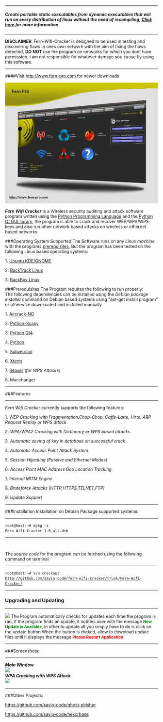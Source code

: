 <hr>
<h5>Create portable static executables from dynamic executables that will run on every distribution of linux without the need of recompiling, <a target="_blank" href="http://www.elfex-pro.com">Click here</a> for more information</h5>
<hr>

<b>DISCLAIMER</b>: Fern-Wifi-Cracker is designed to be used in testing and discovering flaws in ones own network with the aim of fixing the flaws detected, <b>DO NOT</b> use the program on networks for which you dont have permission, i am not responsible for whatever damage you cause by using this software.
<hr/> 

####Visit <a href="http://www.fern-pro.com/">http://www.fern-pro.com</a> for newer downloads
<br>

<a href="http://www.fern-pro.com/"><img src="https://raw.githubusercontent.com/savio-code/savio-project-images/master/Fern/shadow_case.png"/></a>
<br>


<i><b>Fern Wifi Cracker</b></i> is a Wireless security auditing and attack software program written using the <a href="http://www.python.org/">Python Programming Language</a> and the <a href="http://www.riverbankcomputing.co.uk/software/pyqt/intro">Python Qt GUI library</a>, the program is able to crack and recover WEP/WPA/WPS keys and also run other network based attacks on wireless or ethernet based networks</p>

###Operating System Supported
The Software runs on any <i>Linux machine</i> with the programs <a href="#prerequisites">prerequisites</a>, But the program has been tested on the following Linux based operating systems:

<p>1. <a href="http://www.ubuntu.com/">Ubuntu KDE/GNOME</a></p>
<p>2. <a href="http://www.backtrack-linux.org/">BackTrack Linux</a></p>
<p>3. <a href="http://www.backbox.org/">BackBox Linux</a></p>

###Prerequisites
The Program requires the following to run properly:<br>
The following dependencies can be installed using the <i>Debian package installer</i> command on Debian based systems using "apt-get install program" or otherwise downloaded
and installed manually

<p>1. <a href="http://www.aircrack-ng.org/">Aircrack-NG</a></p>
<p>2. <a href="http://www.secdev.org/projects/scapy/">Python-Scapy</a></p>
<p>3. <a href="http://www.riverbankcomputing.co.uk/software/pyqt/intro">Python Qt4</a></p>
<p>4. <a href="http://www.python.org/">Python</a></p>
<p>5. <a href="http://subversion.tigris.org/">Subversion</a></p>
<p>6. <a href="http://invisible-island.net/xterm/">Xterm</a></p>
<p>7. <a href="http://code.google.com/p/reaver-wps/">Reaver</a><i> (for WPS Attacks)</i></p>
<p>8. Macchanger</p>

<hr>

###Features
<hr>
<i>Fern Wifi Cracker</i> currently supports the following features:

<p>1. <i>WEP Cracking with Fragmentation,Chop-Chop, Caffe-Latte, Hirte, ARP Request Replay or WPS attack</i></p>
<p>2. <i>WPA/WPA2 Cracking with Dictionary or WPS based attacks</i></p>
<p>3. <i>Automatic saving of key in database on successful crack</i></p>
<p>4. <i>Automatic Access Point Attack System</i></p>
<p>5. <i>Session Hijacking (Passive and Ethernet Modes)</i></p>
<p>6. <i>Access Point MAC Address Geo Location Tracking</i></p>
<p>7. <i>Internal MITM Engine</i></p>
<p>8. <i>Bruteforce Attacks (HTTP,HTTPS,TELNET,FTP)</i></p>
<p>9. <i>Update Support</i></p>

<hr>

###Installation
Installation on Debian Package supported systems:
<br><hr>
<code>root@host:~# dpkg -i Fern-Wifi-Cracker_1.6_all.deb</code>
<hr><br>

The <i>source code</i> for the program can be fetched using the following command on terminal
<br><hr>
<code>root@host:~# svn checkout http://github.com/savio-code/fern-wifi-cracker/trunk/Fern-Wifi-Cracker/</code>
<hr>

<h3 id="updating">Upgrading and Updating</h3>
<hr>
<img src="http://savio-project-images.googlecode.com/files/update_button.png">
The Program automatically checks for updates each time the program is ran, if the program finds an update, it notifies
user with the message <b><font color="green" size="2pt">New Update is Available</font></b>,  in other to update all you simply have to do is click on the update button
When the button is clicked, allow to download update files until it displays the message <b><font color="red" size="2pt">Please Restart Application</font></b>.
<hr>

###Screenshots:
<hr>
<i><b>Main Window</b></i>
<br>

<img src="http://savio-project-images.googlecode.com/files/main_window.PNG">

<br>
<i><b>WPA Cracking with WPS Attack</b></i>
<br>

<img src="http://savio-project-images.googlecode.com/files/wps_image.PNG">

<hr>

###Other Projects:

https://github.com/savio-code/ghost-phisher

https://github.com/savio-code/hexorbase
